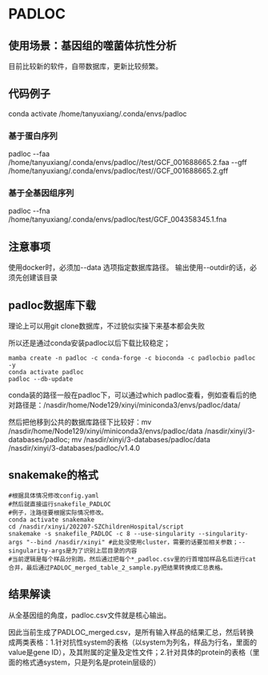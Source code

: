 # PADLOC

## 使用场景：基因组的噬菌体抗性分析
目前比较新的软件，自带数据库，更新比较频繁。

## 代码例子
conda activate /home/tanyuxiang/.conda/envs/padloc

### 基于蛋白序列
padloc --faa /home/tanyuxiang/.conda/envs/padloc//test/GCF_001688665.2.faa --gff /home/tanyuxiang/.conda/envs/padloc/test//GCF_001688665.2.gff

### 基于全基因组序列
padloc --fna /home/tanyuxiang/.conda/envs/padloc/test/GCF_004358345.1.fna

## 注意事项
使用docker时，必须加--data 选项指定数据库路径。
输出使用--outdir的话，必须先创建该目录

## padloc数据库下载
理论上可以用git clone数据库，不过貌似实操下来基本都会失败

所以还是通过conda安装padloc以后下载比较稳定；

```
mamba create -n padloc -c conda-forge -c bioconda -c padlocbio padloc -y
conda activate padloc
padloc --db-update
```

conda装的路径一般在padloc下，可以通过which padloc查看，例如查看后的绝对路径是：/nasdir/home/Node129/xinyi/miniconda3/envs/padloc/data/

然后把他移到公共的数据库路径下比较好：mv /nasdir/home/Node129/xinyi/miniconda3/envs/padloc/data /nasdir/xinyi/3-databases/padloc; mv /nasdir/xinyi/3-databases/padloc/data /nasdir/xinyi/3-databases/padloc/v1.4.0 

## snakemake的格式
```
#根据具体情况修改config.yaml
#然后就直接运行snakefile_PADLOC
#例子，注路径要根据实际情况修改。
conda activate snakemake
cd /nasdir/xinyi/202207-SZChildrenHospital/script
snakemake -s snakefile_PADLOC -c 8 --use-singularity --singularity-args "--bind /nasdir/xinyi" #此处没使用cluster，需要的话要加相关参数；--singularity-args是为了识别上层目录的内容
#当前逻辑是每个样品分别跑，然后通过把每个*_padloc.csv里的行首增加样品名后进行cat合并，最后通过PADLOC_merged_table_2_sample.py把结果转换成汇总表格。
```

## 结果解读
从全基因组的角度，padloc.csv文件就是核心输出。

因此当前生成了PADLOC_merged.csv，是所有输入样品的结果汇总，然后转换成两类表格：1.针对抗性system的表格（以system为列名，样品为行名，里面的value是gene ID），及其附属的定量及定性文件；2.针对具体的protein的表格（里面的格式通system，只是列名是protein层级的）
